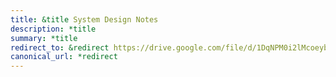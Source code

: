 ```yaml
---
title: &title System Design Notes
description: *title
summary: *title
redirect_to: &redirect https://drive.google.com/file/d/1DqNPM0i2lMcoeybwwp6jMD-SDV15-Wz6/view?usp=drive_link
canonical_url: *redirect
---
```

